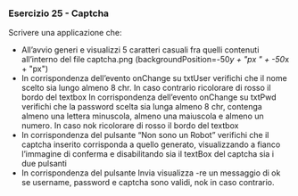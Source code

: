 ### Esercizio 25 - Captcha
Scrivere una
applicazione che:
* All’avvio generi e visualizzi 5 caratteri casuali fra
quelli contenuti all’interno del file captcha.png
(backgroundPosition=-50*y + "px " + -50*x + "px")
* In corrispondenza dell’evento onChange su txtUser
verifichi che il nome scelto sia lungo almeno 8 chr.
In caso contrario ricolorare di rosso il bordo del
textbox
In corrispondenza dell’evento onChange su txtPwd
verifichi che la password scelta sia lunga almeno 8
chr, contenga almeno una lettera minuscola, almeno
una maiuscola e almeno un numero.
In caso nok ricolorare di rosso il bordo del textbox
* In corrispondenza del pulsante “Non sono un
Robot” verifichi che il captcha inserito corrisponda a
quello generato, visualizzando a fianco l’immagine
di conferma e disabilitando sia il textBox del captcha
sia i due pulsanti
* In corrispondenza del pulsante Invia visualizza
-re un messaggio di ok se username, password e
captcha sono validi, nok in caso contrario.
